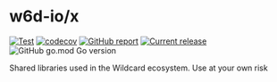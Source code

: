 # w6d-io/x

[![Test](https://github.com/w6d-io/x/workflows/Test/badge.svg)](https://github.com/w6d-io/x/releases/latest)
[![codecov](https://codecov.io/gh/w6d-io/x/branch/main/graph/badge.svg)](https://codecov.io/gh/w6d-io/x)
[![GitHub report](https://goreportcard.com/badge/github.com/w6d-io/x)](https://goreportcard.com/report/github.com/w6d-io/x)
[![Current release](https://img.shields.io/github/release/w6d-io/x.svg)](https://github.com/w6d-io/x/releases/latest)
![GitHub go.mod Go version](https://img.shields.io/github/go-mod/go-version/w6d-io/x)

Shared libraries used in the Wildcard ecosystem. Use at your own risk

